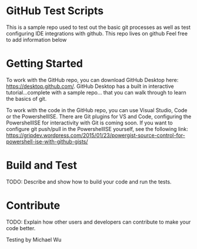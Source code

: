 # GitHub Test Scripts
This is a sample repo used to test out the basic git processes as well as test configuring IDE integrations with github.  This repo lives on github
Feel free to add information below

# Getting Started
To work with the GitHub repo, you can download GitHub Desktop here: https://desktop.github.com/.  GitHub Desktop has a built in interactive tutorial...complete with a sample repo... that you can walk through to learn the basics of git.

To work with the code in the GitHub repo, you can use Visual Studio, Code or the PowershellISE. There are Git plugins for VS and Code, configuring the PowershellISE for interactivity with Git is coming soon.  If you want to configure git push/pull in the PowershellISE yourself, see the following link:  https://gripdev.wordpress.com/2015/01/23/powergist-source-control-for-powershell-ise-with-github-gists/


# Build and Test
TODO: Describe and show how to build your code and run the tests.

# Contribute
TODO: Explain how other users and developers can contribute to make your code better.

Testing by Michael Wu